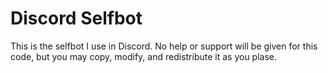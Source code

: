 # Discord Selfbot

This is the selfbot I use in Discord. No help or support will be given for this code, but you may copy, modify, and redistribute it as you plase.
